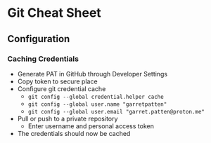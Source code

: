 # Git Cheat Sheet

## Configuration

### Caching Credentials

- Generate PAT in GitHub through Developer Settings
- Copy token to secure place
- Configure git credential cache
    - `git config --global credential.helper cache`
    - `git config --global user.name "garretpatten"`
    - `git config --global user.email "garret.patten@proton.me"`
- Pull or push to a private repository
    - Enter username and personal access token
- The credentials should now be cached
